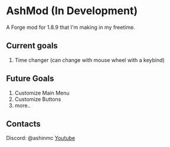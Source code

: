 # AshMod (In Development)
A Forge mod for 1.8.9 that I'm making in my freetime.

## Current goals
1. Time changer (can change with mouse wheel with a keybind)

## Future Goals
1. Customize Main Menu 
2. Customize Buttons
3. more..

## Contacts
Discord: @ashinmc
[Youtube](https://www.youtube.com/ashinmc)
